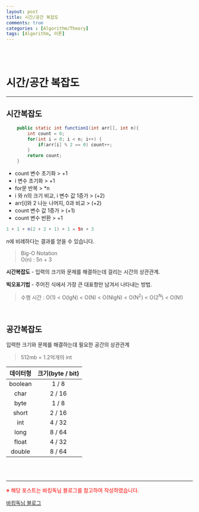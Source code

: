 ```yaml
---
layout: post
title: 시간/공간 복잡도
comments: true
categories : [Algorithm/Theory]
tags: [Algorithm, 이론]
---
```


<br><br>

# 시간/공간 복잡도
---
## 시간복잡도

````java
    public static int function1(int arr[], int n){
        int count = 0;
        for(int i = 0; i < n; i++) {
            if(arr[i] % 2 == 0) count++;
        }
        return count;
    }
````

- count 변수 초기화 > +1
- i 변수 초기화 > +1
- for문 반복 > *n
- i 와 n의 크기 비교, i 변수 값 1증가 > (+2)
- arr[i]와 2 나눈 나머지, 0과 비교 > (+2)
- count 변수 값 1증가 > (+1)
- count 변수 반환 > +1

```java
1 + 1 + n(2 + 2 + 1) + 1 = 5n + 3
```

n에 비례하다는 결과를 얻을 수 있습니다.

> Big-O Notation <br>
> O(n) : 5n + 3<br>

**시간복잡도**  - 입력의 크기와 문제를 해결하는데 걸리는 시간의 상관관계. <br>

**빅오표기법** - 주어진 식에서 가장 큰 대표항만 남겨서 나타내는 방법.
> 수행 시간 : O(1) < O(lgN) < O(N) < O(NlgN) < O(N<sup>2</sup>) < O(2<sup>N</sup>) < O(N!)

<br>

## 공간복잡도
입력한 크기와 문제를 해결하는데 필요한 공간의 상관관계

> 512mb = 1.2억개의 int

| 데이터형 | 크기(byte / bit) |
|:--------:|:----------------:|
|  boolean |       1 / 8      |
|   char   |      2 / 16      |
|   byte   |       1 / 8      |
|   short  |      2 / 16      |
|    int   |      4 / 32      |
|   long   |      8 / 64      |
|   float  |      4 / 32      |
|  double  |      8 / 64      |

<br><br>

---
<font color=red>※ 해당 포스트는 바킹독님 블로그를 참고하여 작성하였습니다.</font>

[바킹독님 블로그](https://blog.encrypted.gg)